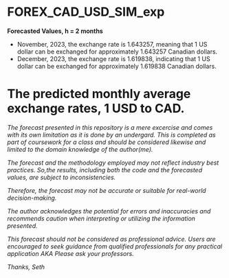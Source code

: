 # FOREX_CAD_USD_SIM_exp

__Forecasted Values, h = 2 months__

- November, 2023, the exchange rate is 1.643257, meaning that 1 US dollar can be exchanged for approximately 1.643257 Canadian dollars.
- December, 2023, the exchange rate is 1.619838, indicating that 1 US dollar can be exchanged for approximately 1.619838 Canadian dollars.
  
# The predicted monthly average exchange rates, 1 USD to CAD.

_The forecast presented in this repository is a mere excercise and comes with its own limitation as it is done by an undergard. This is completed as part of coursework for a class and should be considered likewise and limited to the domain knowledge of the author(me)._

_The forecast and the methodology employed may not reflect industry best practices. So,the results, including both the code and the forecasted values, are subject to inconsistencies._

_Therefore, the forecast may not be accurate or suitable for real-world decision-making._

_The author acknowledges the potential for errors and inaccuracies and recommends caution when interpreting or utilizing the information presented._

_This forecast should not be considered as professional advice. Users are encouraged to seek guidance from qualified professionals for any practical application AKA Please ask your professors._

*Thanks,*
*Seth*

